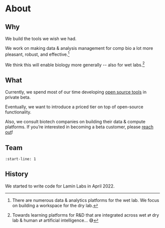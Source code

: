 # About

## Why

We build the tools we wish we had.

We work on making data & analysis management for comp bio a lot more pleasant, robust, and effective.[^workspace]

We think this will enable biology more generally -- also for wet labs.[^vision]

<!-- prettier-ignore -->
[^workspace]: There are numerous data & analytics platforms for the wet lab.
    We focus on building a workspace for the dry lab.
[^vision]: Towards learning platforms for R&D that are integrated across wet ⇄ dry lab & human ⇄ artificial intelligence... 😅

## What

Currently, we spend most of our time developing [open source tools](/products) in private beta.

Eventually, we want to introduce a priced tier on top of open-source functionality.

Also, we consult biotech companies on building their data & compute platforms.
If you’re interested in becoming a beta customer, please [reach out](/contact)!

## Team

```{include} about/team.md
:start-line: 1
```

## History

We started to write code for Lamin Labs in April 2022.
